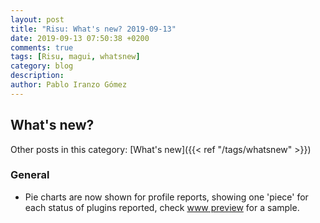 ```yaml
---
layout: post
title: "Risu: What's new? 2019-09-13"
date: 2019-09-13 07:50:38 +0200
comments: true
tags: [Risu, magui, whatsnew]
category: blog
description:
author: Pablo Iranzo Gómez
---
```


## What's new?

Other posts in this category: [What's new]({{< ref "/tags/whatsnew" >}})

### General

- Pie charts are now shown for profile reports, showing one 'piece' for each status of plugins reported, check [www preview](/risu.html) for a sample.
